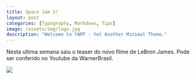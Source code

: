 ```yaml
---
title: Space Jam 2!
layout: post
categories: [Typography, Markdown, Tips]
image: /assets/img/logo.jpg
description: "Welcome to YAMT - Yet Another Minimal Theme."
---
```


Nesta ultima semana saiu o teaser do novo filme de LeBron James. Pode ser conferido no Youtube da WarnerBrasil.


![](https://3.bp.blogspot.com/-JNhi5be0dj4/VyIhNMi524I/AAAAAAAABp0/coBDOSwAdfUyiO-jHk5euEIAzkHvob_0wCLcB/s1600/JUMPER_g_1920x1080.jpg) 